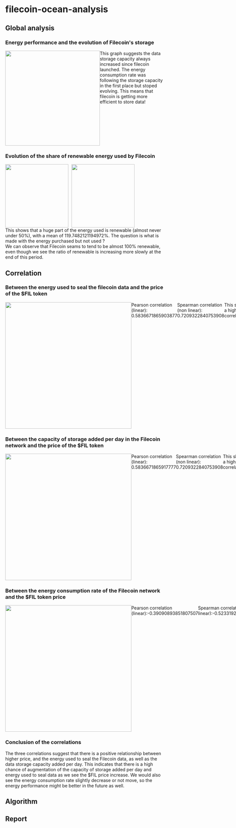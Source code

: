 <h1>filecoin-ocean-analysis</h1>

<h2>Global analysis </h2>
<h3>Energy performance and the evolution of Filecoin's storage </h3>
<div style='display:flex; flex-direction: row'>
     <img src="images/DataStorageCapacity_EnergyConsumption.png" width="300"/>
     <div>This graph suggests the data storage capacity always increased since filecoin launched. The energy consumption rate was following the storage capacity in the first place but stoped evolving. This means that filecoin is getting more efficient to store data! </div>
</div>


<h3>Evolution of the share of renewable energy used by Filecoin</h3>

<div style="display:flex; flex-direction:row; align-items: flex-start">
     <img src="images/totalEnergy_RenewableEnergy.png" width="200"/>
     <img style="padding-left:10px;" src="images/Share_RenewableEnergy.png" width="200"/>
</div>
<div>This shows that a huge part of the energy used is renewable (almost never under 50%), with a mean of 119.7482121194972%. The question is what is made with the energy purchased but not used ? </div>
<div>We can observe that Filecoin seams to tend to be almost 100% renewable, even though we see the ratio of renewable is increasing more slowly at the end of this period.</div>
<h2>Correlation</h2>
<h3>Between the energy used to seal the filecoin data and the price of the $FIL token </h3>
<div style='display:flex; flex-direction: row'>
     <img src="images/Price_EnergyUsedToSeal.png" width="400"/>
     <div style='display:flex; align-items: start'>
          <div>Pearson correlation (linear): 0.5836671865903877</div>
          <div>Spearman correlation (non linear): 0.7209322840753908</div>
          <div>This show a high correlation</div>
     </div>
</div>

<h3>Between the capacity of storage added per day in the Filecoin network and the price of the $FIL token </h3>
<div style='display:flex; flex-direction: row'>
     <img src="images/Price_StorageAddedPerDay.png" width="400"/>
     <div style='display:flex; align-items: start'>
          <div>Pearson correlation (linear): 0.5836671865917777</div>
          <div>Spearman correlation (non linear): 0.7209322840753908</div>
          <div>This show a high correlation</div>
     </div>
</div>

<h3>Between the energy consumption rate of the Filecoin network and the $FIL token price </h3>
<div style='display:flex; flex-direction: row'>
     <img src="images/Price_EnergyConsuptionRate.png" width="400"/>
     <div style='display:flex; align-items: start'>
          <div>Pearson correlation (linear):-0.39090893851807507</div>
          <div>Spearman correlation (non linear):-0.5233192039536365</div>
          <div>This shows a slightly negative correlation</div>
     </div>
</div>                                               
<h3>Conclusion of the correlations</h3>
The three correlations suggest that there is a positive relationship between higher price, and the energy used to seal the Filecoin data, as well as the data storage capacity added per day. This indicates that there is a high chance of augmentation of the capacity of storage added per day and energy used to seal data as we see the $FIL price increase. We would also see the energy consumption rate slightly decrease or not move, so the energy performance might be better in the future as well.

## Algorithm

## Report
